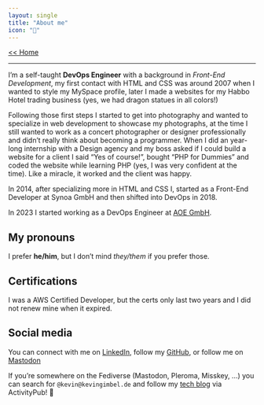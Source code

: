 ```yaml
---
layout: single
title: "About me"
icon: "💌"
---
```


[<< Home](/ops/)

---

I’m a self-taught **DevOps Engineer** with a background in _Front-End Development_, my first contact with HTML and CSS was around 2007 when I wanted to style my MySpace profile, later I made a websites for my Habbo Hotel trading business (yes, we had dragon statues in all colors!)

Following those first steps I started to get into photography and wanted to specialize in web development to showcase my photographs, at the time I still wanted to work as a concert photographer or designer professionally and didn’t really think about becoming a programmer. When I did an year-long internship with a Design agency and my boss asked if I could build a website for a client I said “Yes of course!”, bought “PHP for Dummies” and coded the website while learning PHP (yes, I was very confident at the time). Like a miracle, it worked and the client was happy.

In 2014, after specializing more in HTML and CSS I, started as a Front-End Developer at Synoa GmbH and then shifted into DevOps in 2018. 

In 2023 I started working as a DevOps Engineer at [AOE GmbH](https://aoe.com/).

## My pronouns
I prefer **he/him**, but I don’t mind _they/them_ if you prefer those.

## Certifications
I was a AWS Certified Developer, but the certs only last two years and I did not renew mine when it expired.

## Social media

You can connect with me on [LinkedIn](https://linkedin.com/in/kevingimbel), follow my [GitHub](https://github.com/KevinGimbel/), or follow me on [Mastodon](https://fosstodon.org/@KevinGimbel)

If you’re somewhere on the Fediverse (Mastodon, Pleroma, Misskey, …) you can search for `@kevin@kevingimbel.de` and follow my [tech blog](https://kevingimbel.de/blog/) via ActivityPub! 🙂


